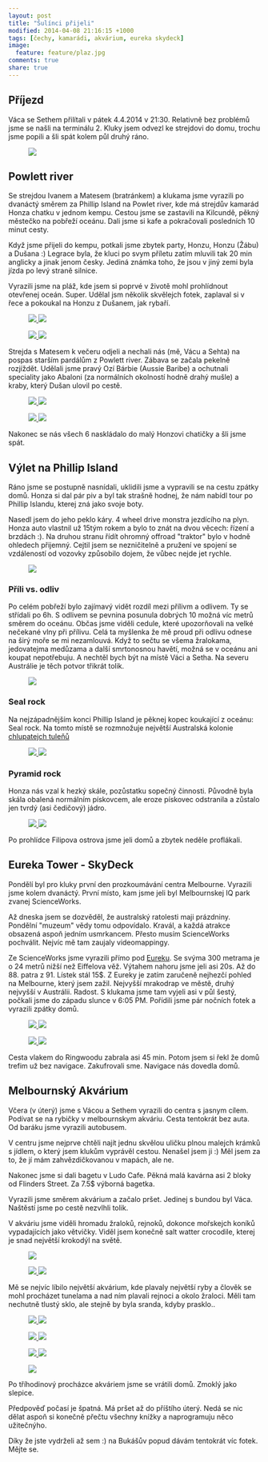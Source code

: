 ```yaml
---
layout: post
title: "Šulínci přijeli"
modified: 2014-04-08 21:16:15 +1000
tags: [čechy, kamarádi, akvárium, eureka skydeck]
image:
  feature: feature/plaz.jpg
comments: true
share: true
---
```

## Příjezd
Váca se Sethem přilítali v pátek 4.4.2014 v 21:30. Relativně bez problémů jsme se našli na
terminálu 2. Kluky jsem odvezl ke strejdovi do domu, trochu jsme popili a šli spát kolem půl
druhý ráno.

<figure>
<a href="/images/photos/original/sulinci.jpg">
<img src="/images/photos/medium/sulinci.jpg"/>
</a>
</figure>

## Powlett river
Se strejdou Ivanem a Matesem (bratránkem) a klukama jsme vyrazili po dvanáctý směrem za Phillip Island
na Powlet river, kde má strejdův kamarád Honza chatku v jednom kempu. Cestou jsme se zastavili na
Kilcundě, pěkný městečko na pobřeží oceánu. Dali jsme si kafe a pokračovali posledních 10 minut cesty.

Když jsme přijeli do kempu, potkali jsme zbytek party, Honzu, Honzu (Žábu) a Dušana :)
Legrace byla, že kluci po svym příletu zatím mluvili tak 20 min anglicky a jinak jenom česky.
Jediná známka toho, že jsou v jiný zemi byla jízda po levý straně silnice.

Vyrazili jsme na pláž, kde jsem si poprvé v životě mohl prohlídnout otevřenej oceán. Super.
Udělal jsm několik skvělejch fotek, zaplaval si v řece a pokoukal na Honzu z Dušanem, jak rybaří.

<figure class="half">
<a href="/images/photos/original/mates-s-pesanem.jpg">
<img src="/images/photos/medium/mates-s-pesanem.jpg"/>
</a>
<a href="/images/photos/original/vlny.jpg">
<img src="/images/photos/medium/vlny.jpg"/>
</a>
</figure>


<figure class="half">
<a href="/images/photos/original/awesome-plaz.jpg">
<img src="/images/photos/medium/awesome-plaz.jpg"/>
</a>
<a href="/images/photos/original/duna.jpg">
<img src="/images/photos/medium/duna.jpg"/>
</a>
</figure>

Strejda s Matesem k večeru odjeli a nechali nás (mě, Vácu a Sehta) na pospas starším pardálům
z Powlett river. Zábava se začala pekelně rozjíždět. Udělali jsme pravý Ozí Bárbie (Aussie Baribe)
a ochutnali speciality jako Abaloni (za normálních okolností hodně drahý mušle) a kraby, který
Dušan ulovil po cestě.

<figure class="half">
<a href="/images/photos/original/krab.jpg">
<img src="/images/photos/medium/krab.jpg"/>
</a>
<a href="/images/photos/original/abaloni-na-grilu.jpg">
<img src="/images/photos/medium/abaloni-na-grilu.jpg"/>
</a>
</figure>


<figure class="half">
<a href="/images/photos/original/griluju.jpg">
<img src="/images/photos/medium/griluju.jpg"/>
</a>
<a href="/images/photos/original/prkynko.jpg">
<img src="/images/photos/medium/prkynko.jpg"/>
</a>
</figure>

Nakonec se nás všech 6 naskládalo do malý Honzovi chatičky a šli jsme spát.

## Výlet na Phillip Island
Ráno jsme se postupně nasnídali, uklidili jsme a vypravili se na cestu zpátky domů. Honza si dal pár
piv a byl tak strašně hodnej, že nám nabídl tour po Phillip Islandu, kterej zná jako svoje boty.

Nasedl jsem do jeho peklo káry. 4 wheel drive monstra jezdícího na plyn. Honza auto vlastnil už 15tým
rokem a bylo to znát na dvou věcech: řízení a brzdách :). Na druhou stranu řídít ohromný offroad "traktor"
bylo v hodně ohledech přijemný. Cejtil jsem se nezničitelně a pružení ve spojení se vzdáleností od
vozovky způsobilo dojem, že vůbec nejde jet rychle.

<figure>
<a href="/images/photos/original/autak.jpg">
<img src="/images/photos/medium/autak.jpg"/>
</a>
</figure>

### Příli vs. odliv
Po celém pobřeží bylo zajímavý vidět rozdíl mezi přílivm a odlivem. Ty se střídali po 6h. S odlivem
se pevnina posunula dobrých 10 možná víc metrů směrem do oceánu. Občas jsme viděli cedule, které
upozorňovali na velké nečekané vlny při přílivu. Celá ta myšlenka že mě proud při odlivu odnese na
širý moře se mi nezamlouvá. Když to sečtu se všema žralokama, jedovatejma medůzama a další
smrtonosnou havětí, možná se v oceánu ani koupat nepotřebuju. A nechtěl bych být na místě Váci a Setha.
Na severu Austrálie je těch potvor třikrát tolik.

<figure>
<a href="/images/photos/original/pelikani-francouzak.jpg">
<img src="/images/photos/medium/pelikani-francouzak.jpg"/>
</a>
</figure>

### Seal rock
Na nejzápadnějším konci Phillip Island je pěknej kopec koukající z oceánu: Seal rock. Na tomto místě
se rozmnožuje největší Australská kolonie [chlupatejch tuleňů](http://en.wikipedia.org/wiki/Fur_seals)

<figure class="half">
<a href="/images/photos/original/seal-rock.jpg">
<img src="/images/photos/medium/seal-rock.jpg"/>
</a>
<a href="/images/photos/original/group-picture-seal.jpg">
<img src="/images/photos/medium/group-picture-seal.jpg"/>
</a>
</figure>

### Pyramid rock
Honza nás vzal k hezký skále, pozůstatku sopečný činnosti. Původně byla skála obalená normálním pískovcem,
ale eroze pískovec odstranila a zůstalo jen tvrdý (asi čedičový) jádro.

<figure class="half">
<a href="/images/photos/original/pyramid-rock.jpg">
<img src="/images/photos/medium/pyramid-rock.jpg"/>
</a>
<a href="/images/photos/original/group-picture-pyramid.jpg">
<img src="/images/photos/medium/group-picture-pyramid.jpg"/>
</a>
</figure>

Po prohlídce Filipova ostrova jsme jeli domů a zbytek neděle proflákali.

## Eureka Tower - SkyDeck
Pondělí byl pro kluky první den prozkoumávání centra Melbourne. Vyrazili jsme kolem dvanáctý.
První místo, kam jsme jeli byl Melbournskej IQ park zvanej ScienceWorks.

Až dneska jsem se dozvěděl, že australský ratolesti maji prázdniny. Pondělní "muzeum" vědy
tomu odpovídalo. Kravál, a každá atrakce obsazená aspoň jedním usmrkancem. Přesto musím
ScienceWorks pochválit. Nejvíc mě tam zaujaly videomappingy.

Ze ScienceWorks jsme vyrazili přímo pod [Eureku](http://cs.wikipedia.org/wiki/Eureka_Tower).
Se svýma 300 metrama je o 24 metrů nižší než Eiffelova věž. Výtahem nahoru jsme jeli asi 20s.
Až do 88. patra z 91. Lístek stál 15$. Z Eureky je zatím zaručeně nejhezčí pohled na Melbourne,
který jsem zažil. Nejvyšší mrakodrap ve městě, druhý nejvyšší v Austrálii. Radost. S klukama
jsme tam vyjeli asi v půl šestý, počkali jsme do západu slunce v 6:05 PM. Pořídili jsme pár
nočních fotek a vyrazili zpátky domů.

<figure class="half">
<a href="/images/photos/original/za-dne.jpg">
<img src="/images/photos/medium/za-dne.jpg"/>
</a>
<a href="/images/photos/original/vaca-se-sethem.jpg">
<img src="/images/photos/medium/vaca-se-sethem.jpg"/>
</a>
</figure>


<figure class="half">
<a href="/images/photos/original/ja-se-sethem.jpg">
<img src="/images/photos/medium/ja-se-sethem.jpg"/>
</a>
<a href="/images/photos/original/v-noci.jpg">
<img src="/images/photos/medium/v-noci.jpg"/>
</a>
</figure>

Cesta vlakem do Ringwoodu zabrala asi 45 min. Potom jsem si řekl že domů trefim už bez
navigace. Zakufrovali sme. Navigace nás dovedla domů.

## Melbournský Akvárium
Včera (v úterý) jsme s Vácou a Sethem vyrazili do centra s jasnym cílem. Podívat se na
rybičky v melbournskym akváriu. Cesta tentokrát bez auta. Od baráku jsme vyrazili autobusem.

V centru jsme nejprve chtěli najít jednu skvělou uličku plnou malejch krámků s jídlem,
o který  jsem klukům vyprávěl cestou. Nenašel jsem ji :) Měl jsem za to, že jí mám
zahvězdičkovanou v mapách, ale ne.

Nakonec jsme si dali bagetu v Ludo Cafe. Pěkná malá kavárna asi 2 bloky od Flinders Street.
Za 7.5$ výborná bagetka.

Vyrazili jsme směrem akvárium a začalo pršet. Jedinej s bundou byl Váca. Naštěstí jsme
po cestě nezvlhli tolik.

V akváriu jsme viděli hromadu žraloků, rejnoků, dokonce mořskejch koníků vypadajících jako
větvičky. Viděl jsem konečně salt watter crocodile, kterej je snad největší krokodýl na světě.

<figure>
<a href="/images/photos/original/zralok1.jpg">
<img src="/images/photos/medium/zralok1.jpg"/>
</a>
</figure>

<figure class="half">
<a href="/images/photos/original/zralok2.jpg">
<img src="/images/photos/medium/zralok2.jpg"/>
</a>
<a href="/images/photos/original/krokodyl.jpg">
<img src="/images/photos/medium/krokodyl.jpg"/>
</a>
</figure>

Mě se nejvíc líbilo největší akvárium, kde plavaly největší ryby a člověk se mohl procházet
tunelama a nad ním plavali rejnoci a okolo žraloci. Měli tam nechutně tlustý sklo, ale
stejně by byla sranda, kdyby prasklo..

<figure class="half">
<a href="/images/photos/original/jesterka.jpg">
<img src="/images/photos/medium/jesterka.jpg"/>
</a>
<a href="/images/photos/original/konik1.jpg">
<img src="/images/photos/medium/konik1.jpg"/>
</a>
</figure>

<figure class="half">
<a href="/images/photos/original/konik2.jpg">
<img src="/images/photos/medium/konik2.jpg"/>
</a>
<a href="/images/photos/original/konik3.jpg">
<img src="/images/photos/medium/konik3.jpg"/>
</a>
</figure>

<figure class="half">
<a href="/images/photos/original/skorpion.jpg">
<img src="/images/photos/medium/skorpion.jpg"/>
</a>
<a href="/images/photos/original/vajicka.jpg">
<img src="/images/photos/medium/vajicka.jpg"/>
</a>
</figure>

<figure>
<a href="/images/photos/original/tucnaci.jpg">
<img src="/images/photos/medium/tucnaci.jpg"/>
</a>
</figure>

Po tříhodinový procházce akváriem jsme se vrátili domů. Zmoklý jako slepice.

Předpověď počasí je špatná. Má pršet až do příštího úterý. Nedá se nic dělat aspoň si konečně
přečtu všechny knížky a naprogramuju něco užitečnýho.

Díky že jste vydrželi až sem :) na Bukášův popud dávám tentokrát víc fotek. Mějte se.
